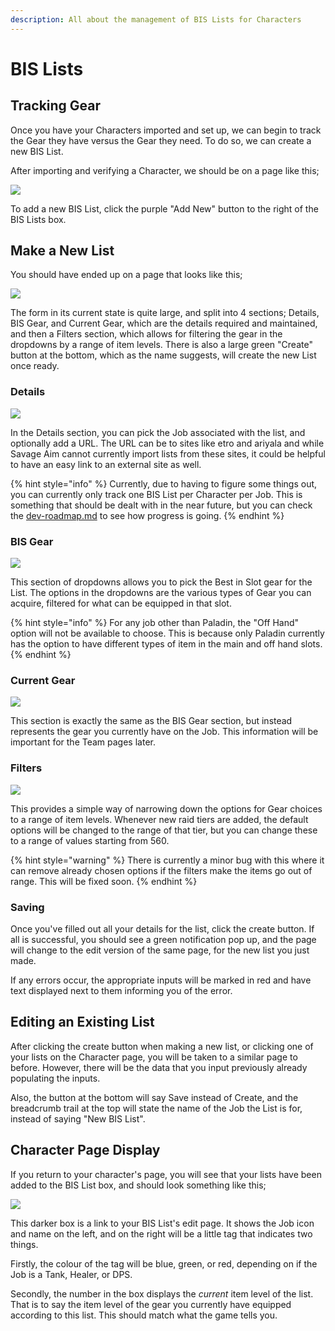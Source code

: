 ```yaml
---
description: All about the management of BIS Lists for Characters
---
```


# BIS Lists

## Tracking Gear

Once you have your Characters imported and set up, we can begin to track the Gear they have versus the Gear they need. To do so, we can create a new BIS List.&#x20;

After importing and verifying a Character, we should be on a page like this;

![](<../.gitbook/assets/image (10).png>)

To add a new BIS List, click the purple "Add New" button to the right of the BIS Lists box.

## Make a New List

You should have ended up on a page that looks like this;

![](<../.gitbook/assets/image (4).png>)

The form in its current state is quite large, and split into 4 sections; Details, BIS Gear, and Current Gear, which are the details required and maintained, and then a Filters section, which allows for filtering the gear in the dropdowns by a range of item levels. There is also a large green "Create" button at the bottom, which as the name suggests, will create the new List once ready.

### Details

![](<../.gitbook/assets/image (6).png>)

In the Details section, you can pick the Job associated with the list, and optionally add a URL. The URL can be to sites like etro and ariyala and while Savage Aim cannot currently import lists from these sites, it could be helpful to have an easy link to an external site as well.

{% hint style="info" %}
Currently, due to having to figure some things out, you can currently only track one BIS List per Character per Job. This is something that should be dealt with in the near future, but you can check the [dev-roadmap.md](../dev-roadmap.md "mention") to see how progress is going.
{% endhint %}

### BIS Gear

![](<../.gitbook/assets/image (17).png>)

This section of dropdowns allows you to pick the Best in Slot gear for the List. The options in the dropdowns are the various types of Gear you can acquire, filtered for what can be equipped in that slot.

{% hint style="info" %}
For any job other than Paladin, the "Off Hand" option will not be available to choose. This is because only Paladin currently has the option to have different types of item in the main and off hand slots.
{% endhint %}

### Current Gear

![](<../.gitbook/assets/image (25).png>)

This section is exactly the same as the BIS Gear section, but instead represents the gear you currently have on the Job. This information will be important for the Team pages later.

### Filters

![](<../.gitbook/assets/image (3).png>)

This provides a simple way of narrowing down the options for Gear choices to a range of item levels. Whenever new raid tiers are added, the default options will be changed to the range of that tier, but you can change these to a range of values starting from 560.

{% hint style="warning" %}
There is currently a minor bug with this where it can remove already chosen options if the filters make the items go out of range. This will be fixed soon.
{% endhint %}

### Saving

Once you've filled out all your details for the list, click the create button. If all is successful, you should see a green notification pop up, and the page will change to the edit version of the same page, for the new list you just made.

If any errors occur, the appropriate inputs will be marked in red and have text displayed next to them informing you of the error.

## Editing an Existing List

After clicking the create button when making a new list, or clicking one of your lists on the Character page, you will be taken to a similar page to before. However, there will be the data that you input previously already populating the inputs.

Also, the button at the bottom will say Save instead of Create, and the breadcrumb trail at the top will state the name of the Job the List is for, instead of saying "New BIS List".

## Character Page Display

If you return to your character's page, you will see that your lists have been added to the BIS List box, and should look something like this;

![](<../.gitbook/assets/image (21).png>)

This darker box is a link to your BIS List's edit page. It shows the Job icon and name on the left, and on the right will be a little tag that indicates two things.&#x20;

Firstly, the colour of the tag will be blue, green, or red, depending on if the Job is a Tank, Healer, or DPS.&#x20;

Secondly, the number in the box displays the _current_ item level of the list. That is to say the item level of the gear you currently have equipped according to this list. This should match what the game tells you.
